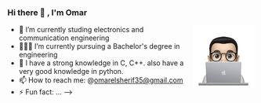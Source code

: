 ### Hi there 👋 , I'm Omar

<img src="https://github.com/OmarMahmoudElsherif/OmarMahmoudElsherif/blob/main/profile-img.png" align="right" width="25%"/>



- 🔭 I’m currently studing electronics and communication engineering
- 👨🏽‍💻 I’m currently pursuing a Bachelor's degree in engineering
- 🌱 I have a strong knowledge in C, C++. also have a very good knowledge in python.
- 📫 How to reach me: @omarelsherif35@gmail.com
- ⚡ Fun fact: ...
-->

